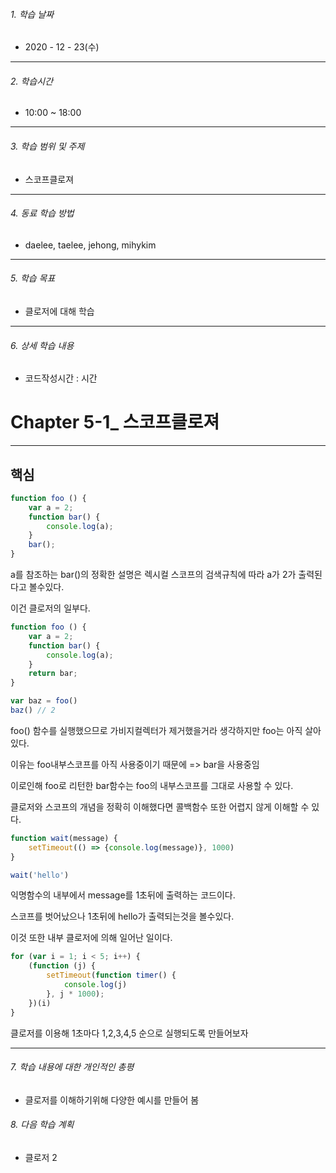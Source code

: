 

###### 1. 학습 날짜

- 2020 - 12 - 23(수)

---

###### 2. 학습시간

- 10:00 ~ 18:00

---

###### 3. 학습 범위 및 주제

- 스코프클로져

---

###### 4. 동료 학습 방법 

- daelee, taelee, jehong, mihykim

---

###### 5. 학습 목표 

- 클로저에 대해 학습

---

###### 6. 상세 학습 내용

- 코드작성시간 :  시간

# Chapter 5-1_ 스코프클로져

---

## 핵심

```javascript
function foo () {
	var a = 2;
	function bar() {
		console.log(a);
	}
	bar();
}
```
a를 참조하는 bar()의 정확한 설명은 렉시컬 스코프의 검색규칙에 따라 a가 2가 출력된다고 볼수있다.

이건 클로저의 일부다.

```javascript
function foo () {
	var a = 2;
	function bar() {
		console.log(a);
	}
	return bar;
}

var baz = foo()
baz() // 2
```

foo() 함수를 실행했으므로 가비지컬렉터가 제거했을거라 생각하지만 foo는 아직 살아있다.

이유는 foo내부스코프를 아직 사용중이기 때문에 => bar을 사용중임

이로인해 foo로 리턴한 bar함수는 foo의 내부스코프를 그대로 사용할 수 있다.

클로저와 스코프의 개념을 정확히 이해했다면 콜백함수 또한 어렵지 않게 이해할 수 있다.

```javascript
function wait(message) {
	setTimeout(() => {console.log(message)}, 1000)
}

wait('hello')
```

익명함수의 내부에서 message를 1초뒤에 출력하는 코드이다.

스코프를 벗어났으나 1초뒤에 hello가 출력되는것을 볼수있다.

이것 또한 내부 클로저에 의해 일어난 일이다.

```javascript
for (var i = 1; i < 5; i++) {
	(function (j) {
		setTimeout(function timer() {
			console.log(j)
		}, j * 1000);
	})(i)
}
```

클로저를 이용해 1초마다 1,2,3,4,5 순으로 실행되도록 만들어보자

---

###### 7. 학습 내용에 대한 개인적인 총평

- 클로저를 이해하기위해 다양한 예시를 만들어 봄

###### 8. 다음 학습 계획

- 클로저 2

